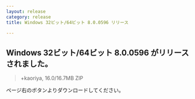 ```yaml
---
layout: release
category: release
title: Windows 32ビット/64ビット 8.0.0596 リリース

---
```

## Windows 32ビット/64ビット 8.0.0596 がリリースされました。

> +kaoriya, 16.0/16.7MB ZIP

ページ右のボタンよりダウンロードしてください。
